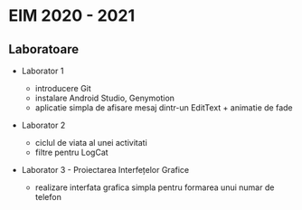 # EIM 2020 - 2021

## Laboratoare
* Laborator 1
  * introducere Git
  * instalare Android Studio, Genymotion
  * aplicatie simpla de afisare mesaj dintr-un EditText + animatie de fade

* Laborator 2
  * ciclul de viata al unei activitati
  * filtre pentru LogCat
  
* Laborator 3 - Proiectarea Interfețelor Grafice
  * realizare interfata grafica simpla pentru formarea unui numar de telefon
    
